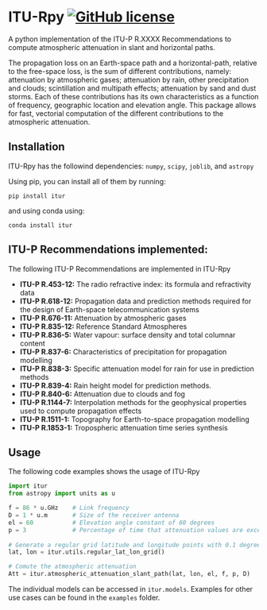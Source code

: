 # ITU-Rpy [![GitHub license](https://img.shields.io/badge/license-MIT-lightgrey.svg)](https://raw.githubusercontent.com/Carthage/Carthage/master/LICENSE.md)

A python implementation of the ITU-P R.XXXX Recommendations to compute atmospheric attenuation in slant and horizontal paths.

The propagation loss on an Earth-space path and a horizontal-path, relative to the free-space loss, is the sum of different contributions, namely:  attenuation by atmospheric gases; attenuation by rain, other precipitation and clouds; scintillation and multipath effects; attenuation by sand and dust storms. Each of these contributions has its own characteristics as a function of frequency, geographic location and elevation angle. This package allows for fast, vectorial computation of the different contributions to the atmospheric attenuation. 

## Installation
ITU-Rpy has the followind dependencies: `numpy`, `scipy`, `joblib`, and `astropy`

Using pip, you can install all of them by running:
```
pip install itur
```

and using conda using:
```
conda install itur
```

## ITU-P Recommendations implemented:
The following ITU-P Recommendations are implemented in ITU-Rpy
* **ITU-P R.453-12:** The radio refractive index: its formula and refractivity data
* **ITU-P R.618-12:** Propagation data and prediction methods required for the design of Earth-space telecommunication systems
* **ITU-P R.676-11:** Attenuation by atmospheric gases
* **ITU-P R.835-12:** Reference Standard Atmospheres
* **ITU-P R.836-5:** Water vapour: surface density and total columnar content
* **ITU-P R.837-6:** Characteristics of precipitation for propagation modelling
* **ITU-P R.838-3:** Specific attenuation model for rain for use in prediction methods
* **ITU-P R.839-4:** Rain height model for prediction methods.
* **ITU-P R.840-6:** Attenuation due to clouds and fog 
* **ITU-P R.1144-7:** Interpolation methods for the geophysical properties used to compute propagation effects 
* **ITU-P R.1511-1:** Topography for Earth-to-space propagation modelling
* **ITU-P R.1853-1:** Tropospheric attenuation time series synthesis

## Usage

The following code examples shows the usage of ITU-Rpy
```python
import itur
from astropy import units as u

f = 86 * u.GHz    # Link frequency
D = 1 * u.m       # Size of the receiver antenna
el = 60           # Elevation angle constant of 60 degrees
p = 3             # Percentage of time that attenuation values are exceeded.
	
# Generate a regular grid latitude and longitude points with 0.1 degrees resolution	
lat, lon = itur.utils.regular_lat_lon_grid() 

# Comute the atmospheric attenuation
Att = itur.atmospheric_attenuation_slant_path(lat, lon, el, f, p, D) 
```

The individual models can be accessed in `itur.models`.
Examples for other use cases can be found in the `examples` folder.